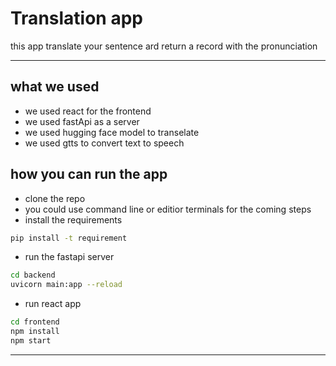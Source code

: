 # Translation app 
this app translate your sentence ard return a record with the pronunciation

------------------------------------------

## what we used 
- we used react for the frontend 
- we used fastApi as a server 
- we used hugging face model to transelate 
- we used gtts to convert text to speech 

## how you can run the app 

- clone the repo  
- you could use command line or editior terminals for the coming steps  
- install the requirements 
```bash 
pip install -t requirement 
```
- run the fastapi server 
```bash 
cd backend 
uvicorn main:app --reload 
```
- run react app 
```bash 
cd frontend 
npm install 
npm start 
``` 
---------------------------------------




